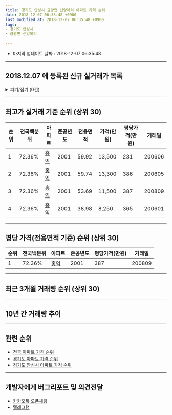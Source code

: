 ```yaml
---
title: 경기도 안성시 금광면 신양복리 아파트 가격 순위
date: 2018-12-07 06:35:48 +0900
last_modified_at: 2018-12-07 06:35:48 +0900
tags:
- 경기도 안성시
- 금광면 신양복리

---
```


* 마지막 업데이트 날짜 : 2018-12-07 06:35:48

---

## 2018.12.07 에 등록된 신규 실거래가 목록

<details>
<summary>펴기/접기 (0건)</summary>
<div markdown="1">

|아파트|전국백분위|준공년도|전용면적|가격(만원)|평당가격(만원)|거래일|
|---|---|---|---|---|---|---|
|없음|||||||


</div>
</details>

---

## 최고가 실거래 기준 순위 (상위 30)


|순위|전국백분위|아파트|준공년도|전용면적|가격(만원)|평당가격(만원)|거래일|
|---|---|---|---|---|---|---|---|
|1|72.36%|[홍익](https://search.naver.com/search.naver?query=%EA%B2%BD%EA%B8%B0%EB%8F%84+%EC%95%88%EC%84%B1%EC%8B%9C+%EA%B8%88%EA%B4%91%EB%A9%B4+%EC%8B%A0%EC%96%91%EB%B3%B5%EB%A6%AC+%ED%99%8D%EC%9D%B5)|2001|59.92|13,500|231|200606|
|2|72.36%|[홍익](https://search.naver.com/search.naver?query=%EA%B2%BD%EA%B8%B0%EB%8F%84+%EC%95%88%EC%84%B1%EC%8B%9C+%EA%B8%88%EA%B4%91%EB%A9%B4+%EC%8B%A0%EC%96%91%EB%B3%B5%EB%A6%AC+%ED%99%8D%EC%9D%B5)|2001|59.74|13,300|386|200605|
|3|72.36%|[홍익](https://search.naver.com/search.naver?query=%EA%B2%BD%EA%B8%B0%EB%8F%84+%EC%95%88%EC%84%B1%EC%8B%9C+%EA%B8%88%EA%B4%91%EB%A9%B4+%EC%8B%A0%EC%96%91%EB%B3%B5%EB%A6%AC+%ED%99%8D%EC%9D%B5)|2001|53.69|11,500|387|200809|
|4|72.36%|[홍익](https://search.naver.com/search.naver?query=%EA%B2%BD%EA%B8%B0%EB%8F%84+%EC%95%88%EC%84%B1%EC%8B%9C+%EA%B8%88%EA%B4%91%EB%A9%B4+%EC%8B%A0%EC%96%91%EB%B3%B5%EB%A6%AC+%ED%99%8D%EC%9D%B5)|2001|38.98|8,250|365|200601|


---

## 평당 가격(전용면적 기준) 순위 (상위 30)


|순위|전국백분위|아파트|준공년도|평당가격(만원)|거래일|
|---|---|---|---|---|---|
|1|72.36%|[홍익](https://search.naver.com/search.naver?query=%EA%B2%BD%EA%B8%B0%EB%8F%84+%EC%95%88%EC%84%B1%EC%8B%9C+%EA%B8%88%EA%B4%91%EB%A9%B4+%EC%8B%A0%EC%96%91%EB%B3%B5%EB%A6%AC+%ED%99%8D%EC%9D%B5)|2001|387|200809|


---

## 최근 3개월 거래량 순위 (상위 30)


<div style="width:100%;">
    <canvas id="deal_count_ranking" height="250"></canvas>
</div>


<script>
new Chart(document.getElementById("deal_count_ranking"), {
    type: 'horizontalBar',
    data: {
        labels: ['홍익'],
        datasets: [{
            label: '실거래 수',
            data: [5],
            borderColor: "rgba(255, 0, 128, 1)",
            backgroundColor: "rgba(255, 0, 128, 0.5)",
            fill: false,
        }]
    },
    options: {
        responsive: true,
        title: {
            display: true,
            text: '최근 3개월 거래량 순위'
        },
        tooltips: {
            mode: 'index',
            intersect: false,
            callbacks: {
                title: function(tooltipItems, data) {
                    return "실거래 수:";
                },
                label: function(tooltipItem, data) {
                    return data.labels[tooltipItem.index] + ": " + tooltipItem.xLabel;
                }
            }
        },
        hover: {
            mode: 'nearest',
            intersect: true
        },
        scales: {
            xAxes: [{
                display: true,
                scaleLabel: {
                    display: true,
                    labelString: '실거래 수'
                },
                ticks: {
                    suggestedMin: 0,
                }
            }],
            yAxes: [{
                display: true,
                ticks: {
                    autoSkip: false,
                    callback: function(value, index, values) {
                        if (value.length > 15)
                            return value.substr(0, 13) + "...";
                        else
                            return value;
                    }
                },
                scaleLabel: {
                    display: false,
                }
            }]
        }
    }
});

</script>


---

## 10년 간 거래량 추이


<div style="width:100%;">
    <canvas id="deal_progress" height="250"></canvas>
</div>

<script>
new Chart(document.getElementById("deal_progress"), {
    type: 'line',
    data: {
        labels: ['200812','200901','200902','200903','200904','200905','200906','200907','200908','200909','200910','200911','200912','201001','201002','201003','201004','201005','201006','201007','201008','201009','201010','201011','201012','201101','201102','201103','201104','201105','201106','201107','201108','201109','201110','201111','201112','201201','201202','201203','201204','201205','201206','201207','201208','201209','201210','201211','201212','201301','201302','201303','201304','201305','201306','201307','201308','201309','201310','201311','201312','201401','201402','201403','201404','201405','201406','201407','201408','201409','201410','201411','201412','201501','201502','201503','201504','201505','201506','201507','201508','201509','201510','201511','201512','201601','201602','201603','201604','201605','201606','201607','201608','201609','201610','201611','201612','201701','201702','201703','201704','201705','201706','201707','201708','201709','201710','201711','201712','201801','201802','201803','201804','201805','201806','201807','201808','201809','201810','201811','201812'],
        datasets: [{
            label: '실거래 수',
            pointRadius: 1,
            data: [2, 9, 12, 12, 16, 14, 12, 7, 12, 18, 14, 7, 12, 12, 6, 9, 12, 6, 9, 9, 11, 9, 11, 5, 3, 6, 12, 23, 15, 14, 9, 17, 17, 13, 25, 13, 18, 8, 9, 18, 10, 19, 5, 5, 9, 11, 16, 5, 2, 8, 9, 6, 15, 15, 20, 6, 11, 7, 16, 5, 6, 1, 11, 7, 9, 12, 5, 7, 8, 12, 16, 10, 7, 8, 14, 16, 10, 13, 5, 11, 11, 6, 10, 3, 8, 7, 5, 9, 12, 12, 11, 5, 14, 3, 10, 3, 6, 3, 6, 11, 5, 11, 11, 10, 10, 11, 0, 8, 3, 8, 4, 8, 7, 7, 5, 8, 9, 1, 3, 2, 0],
            borderColor: "rgba(255, 201, 14, 1)",
            backgroundColor: "rgba(255, 201, 14, 0.5)",
            fill: true,
        }]
    },
    options: {
        responsive: true,
        title: {
            display: true,
            text: '10년간 거래량 추이'
        },
        tooltips: {
            mode: 'index',
            intersect: false,
        },
        hover: {
            mode: 'nearest',
            intersect: true
        },
        scales: {
            xAxes: [{
                display: true,
                scaleLabel: {
                    display: true,
                    labelString: '년/월'
                }
            }],
            yAxes: [{
                display: true,
                ticks: {
                    suggestedMin: 0,
                },
                scaleLabel: {
                    display: true,
                    labelString: '실거래 수'
                }
            }]
        }
    }
});

</script>


---

## 관련 순위

- [전국 아파트 가격 순위](https://inasie.github.io/apt-ranking/전국)
- [경기도 아파트 가격 순위](https://inasie.github.io/apt-ranking/경기도)
- [경기도 안성시 아파트 가격 순위](https://inasie.github.io/apt-ranking/경기도-안성시)


---

## 개발자에게 버그리포트 및 의견전달

- [카카오톡 오픈채팅](https://open.kakao.com/o/gLJUAP4)
- [텔레그램](https://t.me/inasie)

